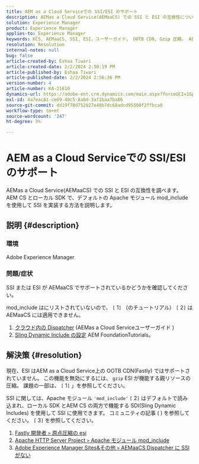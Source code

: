 ```yaml
---
title: AEM as a Cloud Serviceでの SSI/ESI のサポート
description: AEMas a Cloud Service(AEMaaCS) での SSI と ESI の互換性について説明します。
solution: Experience Manager
product: Experience Manager
applies-to: Experience Manager
keywords: KCS, AEMaaCS, SSI, ESI，ユーザーガイド， OOTB CDN, Gzip 圧縮， AEM foundation, SDI, SDK
resolution: Resolution
internal-notes: null
bug: false
article-created-by: Eshaa Tiwari
article-created-date: 2/2/2024 2:50:19 PM
article-published-by: Eshaa Tiwari
article-published-date: 2/2/2024 2:56:36 PM
version-number: 4
article-number: KA-21610
dynamics-url: https://adobe-ent.crm.dynamics.com/main.aspx?forceUCI=1&pagetype=entityrecord&etn=knowledgearticle&id=b9a17660-dac1-ee11-9079-6045bd006268
exl-id: 4a7eac81-ce69-40c5-8a0d-3af2baa7ba86
source-git-commit: dd19f78d752827e48b7dc68adcd95500f2ffbca0
workflow-type: tm+mt
source-wordcount: '247'
ht-degree: 3%

---
```


# AEM as a Cloud Serviceでの SSI/ESI のサポート


AEMas a Cloud Service(AEMaaCS) での SSI と ESI の互換性を調べます。 AEM CS とローカル SDK で、デフォルトの Apache モジュール mod_include を使用して SSI を実装する方法を説明します。

## 説明 {#description}


### <b>環境</b>

Adobe Experience Manager



### <b>問題/症状</b>

SSI または ESI が AEMaaCS でサポートされているかどうかを確認してください。

mod_include はにリストされていないので、 `[` 1`]` （のチュートリアル） `[` 2`]`  は AEMaaCS には適用できません。

1. [クラウド内の Dispatcher](https://experienceleague.adobe.com/docs/experience-manager-cloud-service/content/implementing/content-delivery/disp-overview.html?lang=ja) (AEMas a Cloud Serviceユーザーガイド )
2. [Sling Dynamic Include の設定](https://experienceleague.adobe.com/docs/experience-manager-learn/foundation/development/set-up-sling-dynamic-include.html?lang=ja) AEM FoundationTutorials。





## 解決策 {#resolution}


現在、ESI はAEM as a Cloud Service上の OOTB CDN(Fastly) ではサポートされていません。 この機能を無効にするには、 `gzip` ESI が機能する親リソースの圧縮。 課題の一部は、 `[` 1`]`  」を参照してください。

SSI に関しては、Apache モジュール `'mod_include'` `[` 2`]`  はデフォルトで読み込まれ、ローカル SDK とAEM CS の両方で機能する SDI(Sling Dynamic Includes) を使用して SSI に使用できます。 コミュニティの記事 ( ) を参照してください。 `[` 3`]`  を参照してください。

1. [Fastly 開発者 `>`  原点圧縮の esi](https://developer.fastly.com/reference/vcl/statements/esi/#esi-with-origin-compression)
2. [Apache HTTP Server Project `>`  Apache モジュール mod_include](https://httpd.apache.org/docs/2.4/mod/mod_include.html)
3. [Adobe Experience Manager Sites&amp;その他 `>`  AEMaaCS Dispatcher に SSI がない](https://experienceleaguecommunities.adobe.com/t5/adobe-experience-manager/lack-of-ssi-in-aemaacs-dispatcher/td-p/392044)
